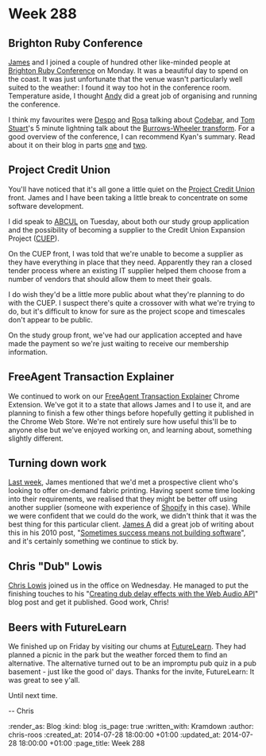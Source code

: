 Week 288
========

## Brighton Ruby Conference

[James][] and I joined a couple of hundred other like-minded people at [Brighton Ruby Conference][] on Monday. It was a beautiful day to spend on the coast. It was just unfortunate that the venue wasn't particularly well suited to the weather: I found it way too hot in the conference room. Temperature aside, I thought [Andy][] did a great job of organising and running the conference.

I think my favourites were [Despo][] and [Rosa][] talking about [Codebar][], and [Tom Stuart][]'s 5 minute lightning talk about the [Burrows-Wheeler transform][]. For a good overview of the conference, I can recommend Kyan's summary. Read about it on their blog in parts [one][kyan-brc-part-1] and [two][kyan-brc-part-2].

## Project Credit Union

You'll have noticed that it's all gone a little quiet on the [Project Credit Union][] front. James and I have been taking a little break to concentrate on some software development.

I did speak to [ABCUL][] on Tuesday, about both our study group application and the possibility of becoming a supplier to the Credit Union Expansion Project ([CUEP][]). 

On the CUEP front, I was told that we're unable to become a supplier as they have everything in place that they need. Apparently they ran a closed tender process where an existing IT supplier helped them choose from a number of vendors that should allow them to meet their goals.

I do wish they'd be a little more public about what they're planning to do with the CUEP. I suspect there's quite a crossover with what we're trying to do, but it's difficult to know for sure as the project scope and timescales don't appear to be public.

On the study group front, we've had our application accepted and have made the payment so we're just waiting to receive our membership information.

## FreeAgent Transaction Explainer

We continued to work on our [FreeAgent Transaction Explainer][] Chrome Extension. We've got it to a state that allows James and I to use it, and are planning to finish a few other things before hopefully getting it published in the Chrome Web Store. We're not entirely sure how useful this'll be to anyone else but we've enjoyed working on, and learning about, something slightly different.

## Turning down work

[Last week][], James mentioned that we'd met a prospective client who's looking to offer on-demand fabric printing. Having spent some time looking into their requirements, we realised that they might be better off using another supplier (someone with experience of [Shopify][] in this case). While we were confident that we could do the work, we didn't think that it was the best thing for this particular client. [James A][] did a great job of writing about this in his 2010 post, "[Sometimes success means not building software][not-building-software]", and it's certainly something we continue to stick by.

## Chris "Dub" Lowis

[Chris Lowis][] joined us in the office on Wednesday. He managed to put the finishing touches to his "[Creating dub delay effects with the Web Audio API][]" blog post and get it published. Good work, Chris!

## Beers with FutureLearn

We finished up on Friday by visiting our chums at [FutureLearn][]. They had planned a picnic in the park but the weather forced them to find an alternative. The alternative turned out to be an impromptu pub quiz in a pub basement - just like the good ol' days. Thanks for the invite, FutureLearn: It was great to see y'all.

Until next time.

-- Chris

[ABCUL]: http://www.abcul.org/home
[Andy]: https://twitter.com/andycroll
[Brighton Ruby conference]: http://brightonruby.com/
[Burrows-Wheeler transform]: http://en.wikipedia.org/wiki/Burrows%E2%80%93Wheeler_transform
[Chris Lowis]: http://blog.chrislowis.co.uk
[Codebar]: http://codebar.io/
[Creating dub delay effects with the Web Audio API]: http://blog.chrislowis.co.uk/2014/07/23/dub-delay-web-audio-api.html
[CUEP]: https://github.com/freerange/bank/wiki/Credit-Union-Expansion-Project
[Despo]: https://twitter.com/despo/
[FreeAgent Transaction Explainer]: https://github.com/freerange/freeagent_transaction_explainer
[FutureLearn]: https://www.futurelearn.com/
[James]: /james-mead
[James A]: http://lazyatom.com/
[kyan-brc-part-1]: http://kyan.com/blog/2014/7/23/brighton-ruby-2014-report-part-1
[kyan-brc-part-2]: http://kyan.com/blog/2014/7/24/brighton-ruby-2014-report-part-2
[Last week]: /week-287
[not-building-software]: /sometimes-success-means-not-building-software
[Project Credit Union]: https://github.com/freerange/bank/wiki
[Rosa]: https://twitter.com/rosaemerald
[Shopify]: http://www.shopify.co.uk/
[Tom Stuart]: http://codon.com/

:render_as: Blog
:kind: blog
:is_page: true
:written_with: Kramdown
:author: chris-roos
:created_at: 2014-07-28 18:00:00 +01:00
:updated_at: 2014-07-28 18:00:00 +01:00
:page_title: Week 288
